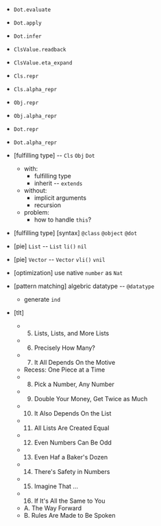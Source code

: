 - `Dot.evaluate`
- `Dot.apply`
- `Dot.infer`

- `ClsValue.readback`
- `ClsValue.eta_expand`

- `Cls.repr`
- `Cls.alpha_repr`

- `Obj.repr`
- `Obj.alpha_repr`

- `Dot.repr`
- `Dot.alpha_repr`

- [fulfilling type] -- `Cls` `Obj` `Dot`
  - with:
    - fulfilling type
    - inherit -- `extends`
  - without:
    - implicit arguments
    - recursion
  - problem:
    - how to handle `this`?

- [fulfilling type] [syntax] `@class` `@object` `@dot`

- [pie] `List` -- `List` `li()` `nil`
- [pie] `Vector` --  `Vector` `vli()` `vnil`

- [optimization] use native `number` as `Nat`

- [pattern matching] algebric datatype -- `@datatype`
  - generate `ind`

- [tlt]
  - 5. Lists, Lists, and More Lists
  - 6. Precisely How Many?
  - 7. It All Depends On the Motive
  - Recess: One Piece at a Time
  - 8. Pick a Number, Any Number
  - 9. Double Your Money, Get Twice as Much
  - 10. It Also Depends On the List
  - 11. All Lists Are Created Equal
  - 12. Even Numbers Can Be Odd
  - 13. Even Haf a Baker's Dozen
  - 14. There's Safety in Numbers
  - 15. Imagine That ...
  - 16. If It's All the Same to You
  - A. The Way Forward
  - B. Rules Are Made to Be Spoken
